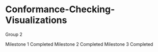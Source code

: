 # Conformance-Checking-Visualizations
Group 2

Milestone 1 Completed
Milestone 2 Completed
Milestone 3 Completed
